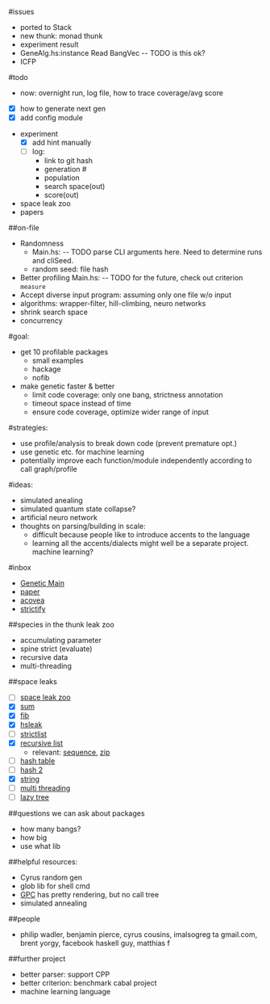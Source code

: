#issues
- ported to Stack
- new thunk: monad thunk
- experiment result
- GeneAlg.hs:instance Read BangVec -- TODO is this ok?
- ICFP

#todo
- now: overnight run, log file, how to trace coverage/avg score
- [x] how to generate next gen
- [x] add config module
- experiment
  - [x] add hint manually
  - [ ] log: 
    - link to git hash
    - generation #
    - population
    - search space(out)
    - score(out)
- space leak zoo
- papers

##on-file
- Randomness 
  * Main.hs:  -- TODO parse CLI arguments here.  Need to determine runs and cliSeed.  
  * random seed: file hash
- Better profiling Main.hs:  -- TODO for the future, check out criterion `measure`
- Accept diverse input program: assuming only one file w/o input
- algorithms: wrapper-filter, hill-climbing, neuro networks
- shrink search space
- concurrency

#goal: 
- get 10 profilable packages
  - small examples
  - hackage
  - nofib
- make genetic faster & better
  - limit code coverage: only one bang, strictness annotation
  - timeout space instead of time
  - ensure code coverage, optimize wider range of input

#strategies: 
- use profile/analysis to break down code (prevent premature opt.)
- use genetic etc. for machine learning
- potentially improve each function/module independently according to call graph/profile

#ideas: 
- simulated anealing
- simulated quantum state collapse?
- artificial neuro network
- thoughts on parsing/building in scale: 
  - difficult because people like to introduce accents to the language
  - learning all the accents/dialects might well be a separate project. machine learning?


#inbox
- [Genetic Main](https://github.com/remysucre/Genesis/blob/master/Main.hs)
- [paper](http://www.ccs.neu.edu/racket/pubs/esop12-cf.pdf)
- [acovea](https://donsbot.wordpress.com/2009/03/09/evolving-faster-haskell-programs/)
- [strictify](http://hackage.haskell.org/package/strictify)

##species in the thunk leak zoo
- accumulating parameter
- spine strict (evaluate)
- recursive data
- multi-threading

##space leaks
- [ ] [space leak zoo](http://blog.ezyang.com/2011/05/space-leak-zoo/)
- [x] [sum](https://github.com/remysucre/comp150-FP/blob/master/profile/sumacc/3x51.hs)
- [x] [fib](https://github.com/remysucre/comp150-FP/blob/master/profile/fib/fibsum.hs)
- [x] [hsleak](https://github.com/remysucre/comp150-FP/tree/master/profile/hsleak)
- [ ] [strictlist](http://stackoverflow.com/questions/6630782/thunk-memory-leak-as-a-result-of-map-function/6667023#6667023)
- [x] [recursive list](https://github.com/remysucre/comp150-FP/blob/master/profile/zipw3/zipw3.hs)
  - relevant: [sequence](http://stackoverflow.com/questions/3190098/space-leak-in-list-program), [zip](http://stackoverflow.com/questions/29958541/space-leak-with-recursive-list-zipwith)
- [ ] [hash table](http://stackoverflow.com/questions/7855323/fixing-a-particularly-obscure-haskell-space-leak)
- [ ] [hash 2](http://stackoverflow.com/questions/23163125/haskell-space-leak-in-hash-table-insertion)
- [x] [string](http://stackoverflow.com/questions/19355344/space-leak-in-simple-string-generation-why)
- [ ] [multi threading](http://stackoverflow.com/questions/7768536/space-leaks-in-haskell)
- [ ] [lazy tree](http://stackoverflow.com/questions/6638126/lazy-tree-with-a-space-leak)

##questions we can ask about packages
- how many bangs?
- how big
- use what lib

##helpful resources:
- Cyrus random gen
- glob lib for shell cmd
- [GPC](http://book.realworldhaskell.org/read/testing-and-quality-assurance.html) has pretty rendering, but no call tree
- simulated annealing

##people
- philip wadler, benjamin pierce, cyrus cousins, imalsogreg ta gmail.com, brent yorgy, facebook haskell guy, matthias f

##further project
- better parser: support CPP
- better criterion: benchmark cabal project
- machine learning language 
